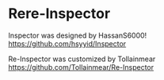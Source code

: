 # Rere-Inspector
Inspector was designed by HassanS6000! https://github.com/hsyyid/Inspector

Re-Inspector was customized by Tollainmear https://github.com/Tollainmear/Re-Inspector

